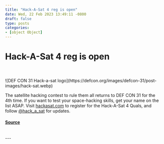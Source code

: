 ```yaml
---
title: "Hack-A-Sat 4 reg is open"
date: Wed, 22 Feb 2023 13:49:11 -0800
draft: false
type: posts
categories: 
- [object Object]
---
```

# Hack-A-Sat 4 reg is open

<br/>

<br/>
![DEF CON 31 Hack-a-sat logo](https://defcon.org/images/defcon-31/post-images/hack-sat.webp)  

The satellite hacking contest to rule them all returns to DEF CON 31 for the 4th time. If you want to test your space-hacking skills, get your name on the list ASAP. Visit [hackasat.com](https://hackasat.com) to register for the Hack-A-Sat 4 Quals, and follow [@hack\_a\_sat](https://twitter.com/hack_a_sat) for updates.

#### [Source](https://hackasat.com)

<br/>
---
